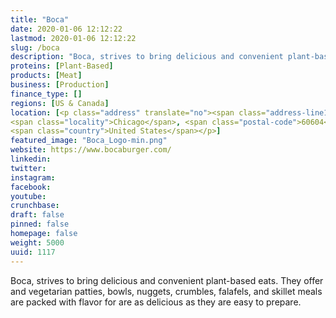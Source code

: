 ```yaml
---
title: "Boca"
date: 2020-01-06 12:12:22
lastmod: 2020-01-06 12:12:22
slug: /boca
description: "Boca, strives to bring delicious and convenient plant-based eats. They offer and vegetarian patties, bowls, nuggets, crumbles, falafels, and skillet meals are packed with flavor for are as delicious as they are easy to prepare."
proteins: [Plant-Based]
products: [Meat]
business: [Production]
finance_type: []
regions: [US & Canada]
location: [<p class="address" translate="no"><span class="address-line1">West Jackson Boulevard</span><br>
<span class="locality">Chicago</span>, <span class="postal-code">60604</span><br>
<span class="country">United States</span></p>]
featured_image: "Boca_Logo-min.png"
website: https://www.bocaburger.com/
linkedin: 
twitter: 
instagram: 
facebook: 
youtube: 
crunchbase: 
draft: false
pinned: false
homepage: false
weight: 5000
uuid: 1117
---
```

Boca, strives to bring delicious and convenient plant-based eats. They offer and vegetarian patties, bowls, nuggets, crumbles, falafels, and skillet meals are packed with flavor for are as delicious as they are easy to prepare.
